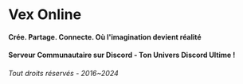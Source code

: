 # Vex Online
#### Crée. Partage. Connecte. Où l'imagination devient réalité 
#### Serveur Communautaire sur Discord - Ton Univers Discord Ultime !
###### Tout droits réservés - 2016~2024
